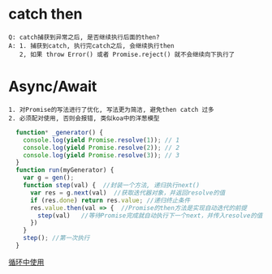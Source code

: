# catch then

    Q: catch捕获到异常之后, 是否继续执行后面的then?
    A: 1. 捕获到catch, 执行完catch之后, 会继续执行then
       2, 如果 throw Error() 或者 Promise.reject() 就不会继续向下执行了

# Async/Await

    1. 对Promise的写法进行了优化, 写法更为简洁, 避免then catch 过多
    2. 必须配对使用, 否则会报错, 类似koa中的洋葱模型

```JavaScript
  function* _generator() {
    console.log(yield Promise.resolve(1)); // 1
    console.log(yield Promise.resolve(2)); // 2
    console.log(yield Promise.resolve(3)); // 3
  }
  function run(myGenerator) {
    var g = gen();
    function step(val) {  //封装一个方法, 递归执行next()
      var res = g.next(val)  //获取迭代器对象，并返回resolve的值
      if (res.done) return res.value; //递归终止条件
      res.value.then(val => {  //Promise的then方法是实现自动迭代的前提
        step(val)   //等待Promise完成就自动执行下一个next，并传入resolve的值
      })
    }
    step(); //第一次执行
  }
```


[循环中使用](https://www.it1352.com/2622156.html)
